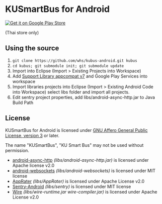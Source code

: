 # KUSmartBus for Android

<a href="https://play.google.com/store/apps/details?id=th.in.whs.ku.bus"><img src="https://developer.android.com/images/brand/en_generic_rgb_wo_60.png" alt="Get it on Google Play Store"></a>

(Thai store only)

## Using the source

1. `git clone https://github.com/whs/kubus-android.git kubus`
2. `cd kubus; git submodule init; git submodule update`
3. Import into Eclipse (Import > Existing Projects into Workspace)
4. Add [Support Library appcompat v7](https://developer.android.com/tools/projects/projects-eclipse.html#ReferencingLibraryProject) and Google Play Services into workspace
5. Import libraries projects into Eclipse (Import > Existing Android Code into Workspace) select libs folder and import all projects.
6. Edit sentry project properties, add libs/android-async-http.jar to Java Build Path

## License

KUSmartBus for Android is licensed under [GNU Affero General Public License, version 3](https://www.gnu.org/licenses/agpl-3.0.html) or later.

The name "KUSmartBus", "KU Smart Bus" may not be used without permission.

- [android-async-http](https://github.com/koush/android-websockets) *(libs/android-async-http.jar)* is licensed under Apache license v2.0
- [android-websockets](https://github.com/koush/android-websockets) *(libs/android-websockets)* is licensed under MIT license
- [AppRater](https://github.com/delight-im/AppRater) *(libs/AppRater)* is licensed under Apache License v2.0
- [Sentry-Android](https://github.com/whs/Sentry-Android) *(libs/sentry)* is licensed under MIT license
- [Wire](https://github.com/square/wire) *(libs/wire-runtime.jar wire-compiler.jar)* is licensed under Apache License v2.0